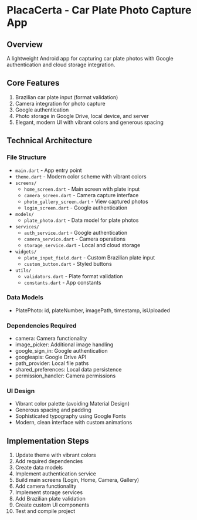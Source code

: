# PlacaCerta - Car Plate Photo Capture App

## Overview
A lightweight Android app for capturing car plate photos with Google authentication and cloud storage integration.

## Core Features
1. Brazilian car plate input (format validation)
2. Camera integration for photo capture
3. Google authentication
4. Photo storage in Google Drive, local device, and server
5. Elegant, modern UI with vibrant colors and generous spacing

## Technical Architecture

### File Structure
- `main.dart` - App entry point
- `theme.dart` - Modern color scheme with vibrant colors
- `screens/`
  - `home_screen.dart` - Main screen with plate input
  - `camera_screen.dart` - Camera capture interface
  - `photo_gallery_screen.dart` - View captured photos
  - `login_screen.dart` - Google authentication
- `models/`
  - `plate_photo.dart` - Data model for plate photos
- `services/`
  - `auth_service.dart` - Google authentication
  - `camera_service.dart` - Camera operations
  - `storage_service.dart` - Local and cloud storage
- `widgets/`
  - `plate_input_field.dart` - Custom Brazilian plate input
  - `custom_button.dart` - Styled buttons
- `utils/`
  - `validators.dart` - Plate format validation
  - `constants.dart` - App constants

### Data Models
- PlatePhoto: id, plateNumber, imagePath, timestamp, isUploaded

### Dependencies Required
- camera: Camera functionality
- image_picker: Additional image handling
- google_sign_in: Google authentication
- googleapis: Google Drive API
- path_provider: Local file paths
- shared_preferences: Local data persistence
- permission_handler: Camera permissions

### UI Design
- Vibrant color palette (avoiding Material Design)
- Generous spacing and padding
- Sophisticated typography using Google Fonts
- Modern, clean interface with custom animations

## Implementation Steps
1. Update theme with vibrant colors
2. Add required dependencies
3. Create data models
4. Implement authentication service
5. Build main screens (Login, Home, Camera, Gallery)
6. Add camera functionality
7. Implement storage services
8. Add Brazilian plate validation
9. Create custom UI components
10. Test and compile project